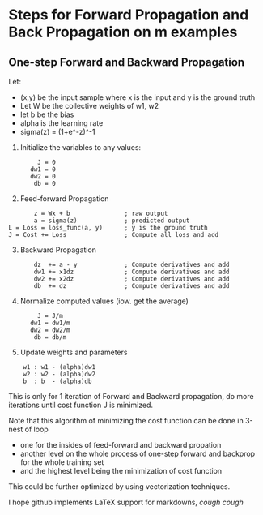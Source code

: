 # Steps for Forward Propagation and Back Propagation on m examples

## One-step Forward and Backward Propagation

Let:

* (x,y) be the input sample where x is the input and y is the ground truth
* Let W be the collective weights of w1, w2
* let b be the bias 
* alpha is the learning rate
* sigma(z) = (1+e^-z)^-1

1. Initialize the variables to any values:
```    
        J = 0
      dw1 = 0
      dw2 = 0
       db = 0
```    
2. Feed-forward Propagation
```
       z = Wx + b               ; raw output
       a = sigma(z)             ; predicted output
L = Loss = loss_func(a, y)      ; y is the ground truth
J = Cost += Loss                ; Compute all loss and add
```
3. Backward Propagation
```
       dz  += a - y             ; Compute derivatives and add
       dw1 += x1dz              ; Compute derivatives and add
       dw2 += x2dz              ; Compute derivatives and add
       db  += dz                ; Compute derivatives and add
```
4. Normalize computed values (iow. get the average)
```
        J = J/m
      dw1 = dw1/m
      dw2 = dw2/m
       db = db/m
```
5. Update weights and parameters
```
    w1 : w1 - (alpha)dw1
    w2 : w2 - (alpha)dw2
    b  : b  - (alpha)db
```

This is only for 1 iteration of Forward and Backward propagation, do more iterations until cost function J is minimized.

Note that this algorithm of minimizing the cost function can be done in 3-nest of loop
* one for the insides of feed-forward and backward propation
* another level on the whole process of one-step forward and backprop for the whole training set
* and the highest level being the minimization of cost function

This could be further optimized by using vectorization techniques.


I hope github implements LaTeX support for markdowns, *cough cough*